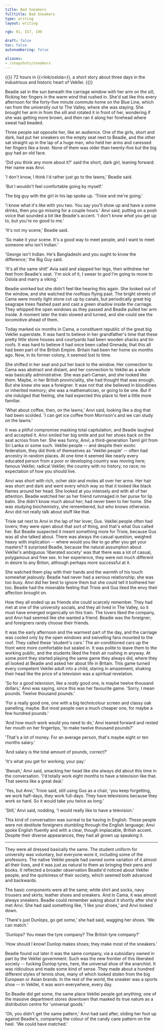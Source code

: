 ```yaml
---
title: Bad Sneakers
fulltitle: Bad Sneakers
type: writing
layout: writing

rgb: 91, 157, 199

draft: false
toc: false
autonumbering: false

aliases:
- /snapshots/sneakers
---
```

{{<note subtitle>}}
72 hours in {{<link/oslola>}}, a short story about three days in the industrious and historic heart of Vekllei.
{{</note>}}

<span class="dropcap">B</span>eadie sat in the sun beneath the carriage window with her arm on the sill, flicking her fingers in the warm wind that rushed in. She'd sat like this every afternoon for the forty-five minute commute home on the Blue Line, which ran from the university out to The Valley, where she was staying. She brought her arm in from the sill and rotated it in front of her, wondering if she was getting more brown, and then ran it along her forehead where sweat had beaded.

Three people sat opposite her, like an audience. One of the girls, short and dark, had put her sneakers on the empty seat next to Beadie, and the other sat straight up in the lap of a huge man, who held her arms and caressed her fingers like a lover. None of them was older than twenty-five but the big guy had an old face.

'Did you think any more about it?' said the short, dark girl, leaning forward. Her name was Anvi.

'I don't know, I think I'd rather just go to the lawns,' Beadie said.

'But I wouldn't feel comfortable going by myself.'

The big guy with the girl in his lap spoke up. 'Trixie and me're going.'

'I know what it's like with you two. You say you'll show up and have a some drinks, then you go missing for a couple hours.' Anvi said, putting on a posh voice that sounded a bit like Beadie's accent. 'I don't know *what* you get up to, but you're no good to me.'

'It's not my scene,' Beadie said.

'So make it your scene. It's a good way to meet people, and I want to meet someone who isn't Indian.'

'George isn't Indian. He's Bangladeshi and you ought to know the difference,' the Big Guy said.

'It's all the same shit!' Avia said and slapped her legs, then withdrew her feet from Beadie's seat. 'I'm sick of it, I swear to *god* I'm going to move to Oslola and marry a viking.'

Beadie smirked but she didn't feel like hearing this again. She looked out of the window, and she watched the rooftops flying past. The bright streets of Cama were mostly light stone cut up by canals, but periodically great big seagrape trees flashed past and cast a green shadow inside the carriage. They whipped the open windows as they passed and Beadie pulled her arm inside. A moment later the train slowed and turned, and she could see the locomotive ahead of them.

Today marked six months in Cama, a constituent republic of the great big Vekllei superstate. It was hard to believe in her grandfather's time that these pretty little stone houses and courtyards had been wooden shacks and tin roofs. It was hard to believe it had once been called Grenada; that this all had been part of the British Empire. Britain had been her home six months ago. Now, in its former colony, it seemed lost to time.

She shifted in her seat and put her back to the window. Her connection to Cama was abstract and distant, and her connection to Vekllei as a whole was basically administrative. She was part-Caman, and she looked like them. Maybe, in her British provinciality, she had thought that was enough. But she knew she was a foreigner. It was not that she believed in bloodlines or inherited memory; she was a mathematician, or going to be one. But if she indulged that feeling, she had expected this place to feel a little more familiar.

'What about coffee, then, on the lawns,' Anvi said, looking like a dog that had been scolded. 'I can get ice coffee from Morrison's and we can study on the lawns.'

It was a pitiful compromise masking total capitulation, and Beadie laughed and accepted it. Anvi smiled her big smile and put her shoes back on the seat across from her. She was funny, Anvi; a third-generation Tamil girl from Sri Lanka or some such. Vekllei people -- and despite their exotic federalism, they did think of themselves as 'Vekllei people' -- often had ancestry in random places. At one time it seemed like nearly every educated person from a poor or developing country was moving here; famous Vekllei; radical Vekllei; the country with no history, no race; no expectation of how you should live.

Anvi was short with rich, ocher skin and moles all over her arms. Her hair was short and dark and went every which way so that it looked like black flames around her head. She looked at you intensely and with all of her attention. Beadie watched her as her friend rummaged in her purse for lip balm. She didn't know much about her; had never been to her home. She was studying biochemistry, she remembered, but who knows otherwise. Anvi did not really talk about stuff like that.

Trixie sat next to Anvi in the lap of her lover, Gus. Vekllei people often had lovers; they were open about that sort of thing, and that's what Gus called her. But Beadie suspected it meant something more for Trixie, because Gus was all she talked about. There was always the casual question, weighed heavy with implication -- where would you like to go after you get your masters? It surprised Beadie, because the natural assumption about Vekllei's ambiguous 'liberated society' was that there was a lot of casual, polygamous and free sex. In her experience, they were not much different in desire to any Briton, although perhaps more successful at it.

She watched them play with their hands and the warmth of his touch somewhat jealously. Beadie had never had a serious relationship; she was too busy. Anvi did her best to ignore them but she could tell it bothered her too. Beadie had the miserable feeling that Trixie and Gus liked the envy their affection brought on.

How they all ended up as friends she could scarcely remember. They had met at one of the university socials, and they all lived in The Valley, so it must have emerged organically on this train. The lovers liked the company, and Anvi had seemed like she wanted a friend. Beadie was the foreigner; and foreigners rarely choose their friends.

It was the early afternoon and the warmest part of the day, and the carriage was cooled only by the open windows and swivelling fans mounted to the roof. They called these 'student's cars.' The air-conditioned cars up the front were more comfortable but sealed in. It was polite to leave them to the working public, and the students liked the fresh air rushing in anyway. At some point they started playing the same game they always did, where they all looked at Beadie and asked her about life in Britain. This game turned every competent Vekllei adult into a child, staring in amazement, shaking their head like the price of a television was a spiritual revelation.

'So for a good television, like a *really* good one, is maybe twelve thousand dollars,' Anvi was saying, since this was her favourite game. 'Sorry, I mean pounds. Twelve thousand pounds.'

'For a really good one, one with a big technicolour screen and classy oak panelling, maybe. But most people own a much cheaper one, for maybe a few hundred pounds.'

'And how much work would you need to do,' Anvi leaned forward and rested her mouth on her fingertips, 'to make twelve thousand pounds?'

'That's a lot of money. For an average person, that's maybe eight or ten months salary.'

'And salary is the total amount of pounds, correct?'

'It's what you get for working; your pay.'

'Bwoah,' Anvi said, smacking her head like she always did about this time in the conversation. 'I'd totally work eight months to have a television like that. That seems like a great deal.'

'Yes, but Anvi,' Trixie said, still using Gus as a chair, 'you keep forgetting, we work half-days, they work full-days. They have televisions because they work so hard. So it would take you twice as long.'

'Still,' Anvi said, nodding, 'I would really like to have a television.'

This kind of conversation was surreal to be having in English. These people were not destitute foreigners stumbling through the English language; Anvi spoke English fluently and with a clear, though implacable, British accent. Despite their diverse appearances, they had all grown up speaking it.

---

They were all dressed basically the same. The student uniform for university was voluntary, but everyone wore it, including some of the professors. The native Vekllei people had owned some variation of it almost all their lives, and it was just as natural to them as bringing their pens and books. It reflected a broader observation Beadie'd noticed about Vekllei people, and the quirkiness of their society, which seemed both advanced and backwards.

The basic components were all the same; white shirt and socks, navy trousers and skirts; leather shoes and sneakers. And in Cama, it was almost always sneakers. Beadie could remember asking about it shortly after she'd met Anvi. She had said something like, 'I like your shoes,' and Anvi looked down.

'There's just Dunlops, go get some,' she had said, wagging her shoes. 'We can match.'

'Dunlops? You mean the tyre company? The British tyre company?'

'How should I know! Dunlop makes shoes; they make most of the sneakers.'

Beadie found out later it was the same company, via a subsidiary owned in part by the Vekllei government. Such was the new frontier of this liberated society -- fucking Dunlop tyres, here, the universal shoe of the anarchist. It was ridiculous and made some kind of sense. They made about a hundred different styles of tennis shoe, many of which looked stolen from the big European or Asian brands. In the rest of the world, the sneaker was a sports shoe -- in Vekllei, it was worn everywhere, every day.

So Beadie did get some, the same place Vekllei people got anything; one of the massive department stores downtown that masked its true nature as a distribution centre for 'universal goods.'

'Oh, you didn't get the same pattern,' Anvi had said after, sliding her foot up against Beadie's, comparing the colour of the candy cane pattern on the heel. 'We could have matched.'



